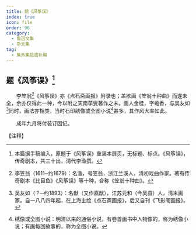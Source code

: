 ```yaml
---
title: 题《风筝误》
index: true
icon: file
order: 96
category:
  - 鲁迅文集
  - 杂文集
tag:  
  - 集外集拾遗补编
---
```


## 题《风筝误》[^①]

　　李笠翁[^②]《风筝误》亦《点石斋画报》附录也；盖欲画《笠翁十种曲》而遂未全，余亦仅得此一种，今以附之天南莩叟著作之末。画人金桂，字蟾香，与吴友如[^③]同时，画法亦相类，当时石印绣像或全图小说[^④]甚多，其作风大率如此。

　　成年九月将付装订因记。

【注释】

[^①]:本篇据手稿编入，原题于《风筝误》重装本扉页，无标题、标点。《风筝误》，传奇剧本，共三十出，清代李渔撰。

[^②]:李笠翁（1611─约1679）：名渔，号笠翁，浙江兰溪人，清初戏曲作家。著有传奇剧本《比目鱼》《风筝误》等十种，合称《笠翁十种曲》。

[^③]:吴友如（？─约1893）：名猷（又作嘉猷），江苏元和（今吴县）人，清末画家。自一八八四年起，在上海主绘《点石斋画报》，后又自刊《飞影阁画报》。

[^④]:绣像或全图小说：明清以来的通俗小说，有卷首画书中人物像的，称为绣像小说；有画每回故事的，称为全图小说。
